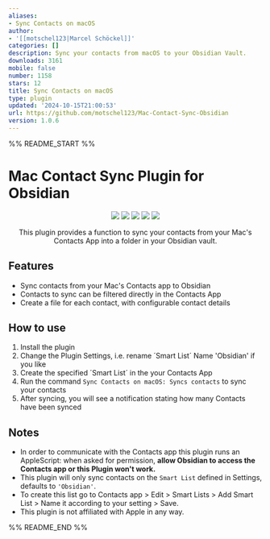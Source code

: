 ```yaml
---
aliases:
- Sync Contacts on macOS
author:
- '[[motschel123|Marcel Schöckel]]'
categories: []
description: Sync your contacts from macOS to your Obsidian Vault.
downloads: 3161
mobile: false
number: 1158
stars: 12
title: Sync Contacts on macOS
type: plugin
updated: '2024-10-15T21:00:53'
url: https://github.com/motschel123/Mac-Contact-Sync-Obsidian
version: 1.0.6
---
```


%% README_START %%

# Mac Contact Sync Plugin for Obsidian

<p align="center">
	<img src="https://img.shields.io/github/manifest-json/v/motschel123/Mac-Contact-Sync-Obsidian?color=blue">
    <img src="https://img.shields.io/github/release-date/motschel123/Mac-Contact-Sync-Obsidian">
	<img src="https://img.shields.io/github/license/motschel123/Mac-Contact-Sync-Obsidian">
	<img src="https://img.shields.io/github/downloads/motschel123/Mac-Contact-Sync-Obsidian/total">
	<img src="https://img.shields.io/github/issues/motschel123/Mac-Contact-Sync-Obsidian">
</p>

<p align="center">
This plugin provides a function to sync your contacts from your Mac's Contacts App into a folder in your Obsidian vault.
</p>
	
## Features

- Sync contacts from your Mac's Contacts app to Obsidian
- Contacts to sync can be filtered directly in the Contacts App
- Create a file for each contact, with configurable contact details

## How to use

1. Install the plugin
2. Change the Plugin Settings, i.e. rename ´Smart List´ Name 'Obsidian' if you like
3. Create the specified ´Smart List´ in the your Contacts App 
4. Run the command `Sync Contacts on macOS: Syncs contacts` to sync your contacts
5. After syncing, you will see a notification stating how many Contacts have been synced

## Notes
- In order to communicate with the Contacts app this plugin runs an AppleScript: when asked for permission, **allow Obsidian to access the Contacts app or this Plugin won't work.** 
- This plugin will only sync contacts on the `Smart List` defined in Settings, defaults to `'Obsidian'`.
- To create this list go to Contacts app > Edit > Smart Lists > Add Smart List > Name it according to your setting > Save.
- This plugin is not affiliated with Apple in any way.


%% README_END %%